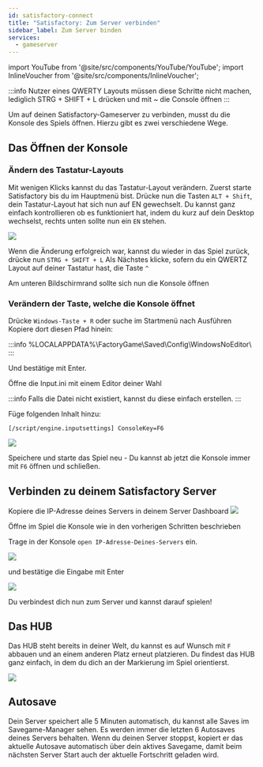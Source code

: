 ```yaml
---
id: satisfactory-connect
title: "Satisfactory: Zum Server verbinden"
sidebar_label: Zum Server binden
services:
  - gameserver
---
```


import YouTube from '@site/src/components/YouTube/YouTube';
import InlineVoucher from '@site/src/components/InlineVoucher';

<YouTube videoId="EC4FXT5Mwb8" title="How to create a Satisfactory Server at ZAP and upload your own save-game" description="Hast du das Gefühl, dass du etwas besser verstehst, wenn du es in Aktion siehst? Wir haben etwas für dich! Tauche ab in unser Video, welches alles für dich zusammenfasst. Egal, ob du es eilig hast oder einfach nur Informationen auf möglichst verständliche Art und Weise aufnehmen möchtest!"/>

:::info
Nutzer eines QWERTY Layouts müssen diese Schritte nicht machen, lediglich STRG + SHIFT + L drücken und mit ~ die Console öffnen
:::

Um auf deinen Satisfactory-Gameserver zu verbinden, musst du die Konsole des Spiels öffnen. Hierzu gibt es zwei verschiedene Wege.

<InlineVoucher />

## Das Öffnen der Konsole

### Ändern des Tastatur-Layouts
Mit wenigen Klicks kannst du das Tastatur-Layout verändern.
Zuerst starte Satisfactory bis du im Hauptmenü bist.
Drücke nun die Tasten `ALT + Shift`, dein Tastatur-Layout hat sich nun auf EN gewechselt.
Du kannst ganz einfach kontrollieren ob es funktioniert hat, indem du kurz auf dein Desktop wechselst, rechts unten sollte nun ein `EN` stehen.

![](https://screensaver01.zap-hosting.com/index.php/s/bq9baKmtrA34LXx/preview)

Wenn die Änderung erfolgreich war, kannst du wieder in das Spiel zurück, drücke nun `STRG + SHIFT + L`
Als Nächstes klicke, sofern du ein QWERTZ Layout auf deiner Tastatur hast, die Taste `^`

Am unteren Bildschirmrand sollte sich nun die Konsole öffnen

### Verändern der Taste, welche die Konsole öffnet
Drücke `Windows-Taste + R` oder suche im Startmenü nach Ausführen
Kopiere dort diesen Pfad hinein:

:::info
%LOCALAPPDATA%\FactoryGame\Saved\Config\WindowsNoEditor\ 
:::

Und bestätige mit Enter.

Öffne die Input.ini mit einem Editor deiner Wahl

:::info
Falls die Datei nicht existiert, kannst du diese einfach erstellen.
:::

Füge folgenden Inhalt hinzu:

`[/script/engine.inputsettings]
ConsoleKey=F6`

![](https://screensaver01.zap-hosting.com/index.php/s/MkcZMMpmzZHaYcy/preview)

Speichere und starte das Spiel neu - Du kannst ab jetzt die Konsole immer mit `F6` öffnen und schließen.

## Verbinden zu deinem Satisfactory Server
Kopiere die IP-Adresse deines Servers in deinem Server Dashboard
![](https://screensaver01.zap-hosting.com/index.php/s/DC9rK9yKfKAHJpW/preview)

Öffne im Spiel die Konsole wie in den vorherigen Schritten beschrieben 

Trage in der Konsole `open IP-Adresse-Deines-Servers` ein.

![](https://screensaver01.zap-hosting.com/index.php/s/8dY8WTsS9ewQSGJ/preview)

und bestätige die Eingabe mit Enter

![](https://screensaver01.zap-hosting.com/index.php/s/4isZiiDJrDwC7wE/preview)

Du verbindest dich nun zum Server und kannst darauf spielen!

## Das HUB
Das HUB steht bereits in deiner Welt, du kannst es auf Wunsch mit `F` abbauen und an einem anderen Platz erneut platzieren.
Du findest das HUB ganz einfach, in dem du dich an der Markierung im Spiel orientierst.

![](https://screensaver01.zap-hosting.com/index.php/s/EfmqDj78SiTeNtf/preview)

## Autosave
Dein Server speichert alle 5 Minuten automatisch, du kannst alle Saves im Savegame-Manager sehen. Es werden immer die letzten 6 Autosaves deines Servers behalten. Wenn du
deinen Server stoppst, kopiert er das aktuelle Autosave automatisch über dein aktives Savegame, damit beim nächsten Server Start auch der aktuelle Fortschritt geladen wird.
